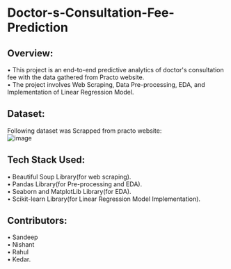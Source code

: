 # Doctor-s-Consultation-Fee-Prediction
## Overview:                                                                                                                                             
• This project is an end-to-end predictive analytics of doctor's consultation fee with the data gathered from Practo website.                                 
• The project involves Web Scraping, Data Pre-processing, EDA, and Implementation of Linear Regression Model.                                                     

## Dataset:
Following dataset was Scrapped from practo website:                                                                                                                    
![image](https://user-images.githubusercontent.com/118591648/202846959-b6c2de36-dc65-4ef5-a6be-ab59bdafdcb1.png)

## Tech Stack Used:
• Beautiful Soup Library(for web scraping).                                                                                                                 
• Pandas Library(for Pre-processing and EDA).                                                                                                                 
• Seaborn and MatplotLib Library(for EDA).                                                                                                                    
• Scikit-learn Library(for Linear Regression Model Implementation).                                                                                             

## Contributors:
• Sandeep                                                                                                                 
• Nishant                                                                                                               
• Rahul                                                                                                                    
• Kedar.                                                                                            

